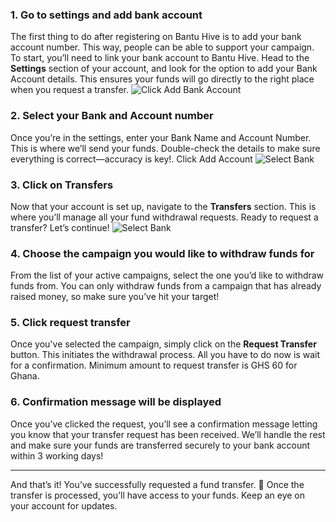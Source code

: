 ### 1. Go to settings and add bank account

The first thing to do after registering on Bantu Hive is to add your bank account number. This way, people can be able to support your campaign. To start, you’ll need to link your bank account to Bantu Hive. Head to the **Settings** section of your account, and look for the option to add your Bank Account details. This ensures your funds will go directly to the right place when you request a transfer.
![Click Add Bank Account](/guides/bankaccount.png#markdown-bankaccount)

### 2. Select your Bank and Account number

Once you’re in the settings, enter your Bank Name and Account Number. This is where we’ll send your funds. Double-check the details to make sure everything is correct—accuracy is key!. Click Add Account
![Select Bank](/guides/selectbank.png#markdown-selectbank)

### 3. Click on Transfers

Now that your account is set up, navigate to the **Transfers** section. This is where you’ll manage all your fund withdrawal requests. Ready to request a transfer? Let’s continue!
![Select Bank](/guides/Transaferspage.png#markdown-transferspage)

### 4. Choose the campaign you would like to withdraw funds for

From the list of your active campaigns, select the one you’d like to withdraw funds from. You can only withdraw funds from a campaign that has already raised money, so make sure you’ve hit your target!

### 5. Click request transfer

Once you've selected the campaign, simply click on the **Request Transfer** button. This initiates the withdrawal process. All you have to do now is wait for a confirmation. Minimum amount to request transfer is GHS 60 for Ghana.

### 6. Confirmation message will be displayed

Once you’ve clicked the request, you’ll see a confirmation message letting you know that your transfer request has been received. We’ll handle the rest and make sure your funds are transferred securely to your bank account within 3 working days!

---

And that’s it! You’ve successfully requested a fund transfer. 💸 Once the transfer is processed, you’ll have access to your funds. Keep an eye on your account for updates.

